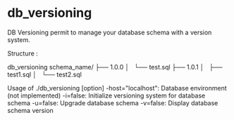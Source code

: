 # db_versioning

DB Versioning permit to manage your database schema with a version system.

Structure :

db_versioning
schema_name/
├── 1.0.0
│   └── test.sql
├── 1.0.1
│   ├── test1.sql
│   └── test2.sql

Usage of ./db_versioning [option] <schema>
  -host="localhost": Database environment (not implemented)
  -i=false: Initialize versioning system for database schema
  -u=false: Upgrade database schema
  -v=false: Display database schema version
